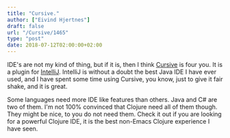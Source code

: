 ```yaml
---
title: "Cursive."
author: ["Eivind Hjertnes"]
draft: false
url: "/Cursive/1465"
type: "post"
date: 2018-07-12T02:00:00+02:00
---
```


IDE's are not my kind of thing, but if it is, then I think
[Cursive](https://cursive-ide.com/) is four you. It is a plugin for
[IntelliJ](https://www.jetbrains.com/idea/). IntelliJ is without a
doubt the best Java IDE I have ever used, and I have spent some time
using Cursive, you know, just to give it fair shake, and it is great.

Some languages need more IDE like features than others. Java and C# are
two of them. I'm not 100% convinced that Clojure need all of them
though. They might be nice, to you do not need them. Check it out if you
are looking for a powerful Clojure IDE, it is the best non-Emacs Clojure
experience I have seen.
